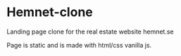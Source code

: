 # Hemnet-clone
Landing page clone for the real estate website hemnet.se

Page is static and is made with html/css vanilla js.
